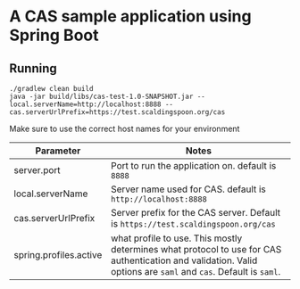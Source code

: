 # A CAS sample application using Spring Boot

## Running

```shell
./gradlew clean build
java -jar build/libs/cas-test-1.0-SNAPSHOT.jar --local.serverName=http://localhost:8888 --cas.serverUrlPrefix=https://test.scaldingspoon.org/cas
```

Make sure to use the correct host names for your environment

Parameter | Notes
--- | ---
server.port | Port to run the application on. default is `8888`
local.serverName | Server name used for CAS. default is `http://localhost:8888`
cas.serverUrlPrefix | Server prefix for the CAS server. Default is `https://test.scaldingspoon.org/cas`
spring.profiles.active | what profile to use. This mostly determines what protocol to use for CAS authentication and validation. Valid options are `saml` and `cas`. Default is `saml`.
